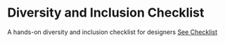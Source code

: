 # Diversity and Inclusion Checklist
A hands-on diversity and inclusion checklist for designers
[See Checklist](Diversity-and-Inclusion-Checklist)
